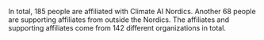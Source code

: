 In total, 185 people are affiliated with Climate AI Nordics. Another 68 people are supporting affiliates from outside the Nordics. The affiliates and supporting affiliates come from 142 different organizations in total.
